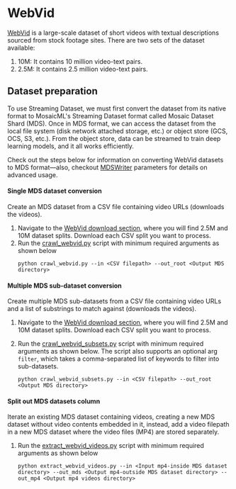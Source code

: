 # WebVid

[WebVid](https://m-bain.github.io/webvid-dataset/) is a large-scale dataset of short videos with textual descriptions sourced from stock footage sites. There are two sets of the dataset available:
1. 10M: It contains 10 million video-text pairs.
2. 2.5M: It contains 2.5 million video-text pairs.

## Dataset preparation

To use Streaming Dataset, we must first convert the dataset from its native format to MosaicML's Streaming Dataset format called Mosaic Dataset Shard (MDS). Once in MDS format, we can access the dataset from the local file system (disk network attached storage, etc.) or object store (GCS, OCS, S3, etc.). From the object store, data can be streamed to train deep learning models, and it all works efficiently.

Check out the steps below for information on converting WebVid datasets to MDS format—also, checkout [MDSWriter](https://joshua.docs.mosaicml.com/en/latest/api_reference/generated/joshua.MDSWriter.html) parameters for details on advanced usage.

#### Single MDS dataset conversion

Create an MDS dataset from a CSV file containing video URLs (downloads the videos).

1. Navigate to the [WebVid download section](https://m-bain.github.io/webvid-dataset/), where you will find 2.5M and 10M dataset splits. Download each CSV split you want to process.
2. Run the [crawl_webvid.py](https://github.com/mosaicml/joshua/blob/main/joshua/multimodal/convert/webvid/crawl_webvid.py) script with minimum required arguments as shown below  
    <!--pytest.mark.skip--> 
    ```
    python crawl_webvid.py --in <CSV filepath> --out_root <Output MDS directory> 
    ```
#### Multiple MDS sub-dataset conversion

Create multiple MDS sub-datasets from a CSV file containing video URLs and a list of substrings to match against (downloads the videos).

1. Navigate to the [WebVid download section](https://m-bain.github.io/webvid-dataset/), where you will
   find 2.5M and 10M dataset splits. Download each CSV split you want to process.

2. Run the [crawl_webvid_subsets.py](https://github.com/mosaicml/joshua/blob/main/joshua/multimodal/convert/webvid/crawl_webvid_subsets.py) script with minimum required arguments as shown below. The script also supports an optional arg `filter`, which takes a comma-separated list of keywords to filter into sub-datasets.
    <!--pytest.mark.skip-->
    ```
    python crawl_webvid_subsets.py --in <CSV filepath> --out_root <Output MDS directory>
    ```

#### Split out MDS datasets column
Iterate an existing MDS dataset containing videos, creating a new MDS dataset without video contents embedded in it, instead, add a video filepath in a new MDS dataset where the video files (MP4) are stored separately.

1. Run the [extract_webvid_videos.py](https://github.com/mosaicml/joshua/blob/main/joshua/multimodal/convert/webvid/extract_webvid_videos.py) script with minimum required arguments as shown below
    <!--pytest.mark.skip-->
    ```
    python extract_webvid_videos.py --in <Input mp4-inside MDS dataset directory> --out_mds <Output mp4-outside MDS dataset directory> --out_mp4 <Output mp4 videos directory>
    ```
